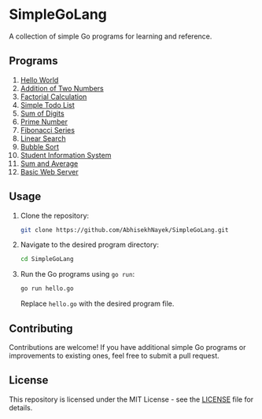 # SimpleGoLang

A collection of simple Go programs for learning and reference.

## Programs
1. [Hello World](Hello.go)
2. [Addition of Two Numbers](AdditionTwoNumbers.go)
3. [Factorial Calculation](Factorial.go)
4. [Simple Todo List](ToDoList.go)
5. [Sum of Digits](SumOfDigits.go)
6. [Prime Number](PrimeNumber.go)
7. [Fibonacci Series](Fibonacci.go)
8. [Linear Search](LinearSearch.go)
9. [Bubble Sort](BubbleSort.go)
10. [Student Information System](StudentInfoSystem.go)
11. [Sum and Average](SumAverage.go)
12. [Basic Web Server](Server.go)
## Usage

1. Clone the repository:

   ```bash
   git clone https://github.com/AbhisekhNayek/SimpleGoLang.git
   ```

2. Navigate to the desired program directory:

   ```bash
   cd SimpleGoLang
   ```

3. Run the Go programs using `go run`:

   ```bash
   go run hello.go
   ```

   Replace `hello.go` with the desired program file.

## Contributing

Contributions are welcome! If you have additional simple Go programs or improvements to existing ones, feel free to submit a pull request.

## License

This repository is licensed under the MIT License - see the [LICENSE](LICENSE) file for details.
